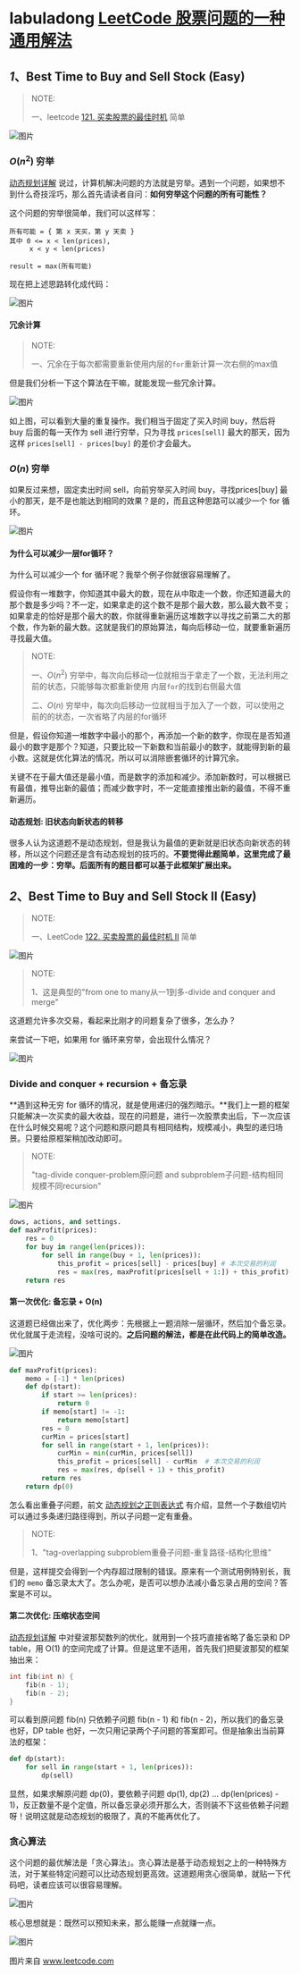 # labuladong [LeetCode 股票问题的一种通用解法](https://mp.weixin.qq.com/s/TrN7mMdLEPCmT5mOXzgP5A)



## *1*、Best Time to Buy and Sell Stock (Easy)

> NOTE: 
>
> 一、leetcode [121. 买卖股票的最佳时机](https://leetcode.cn/problems/best-time-to-buy-and-sell-stock/) 简单
>
> 

![图片](https://mmbiz.qpic.cn/mmbiz_png/map09icNxZ4kbOQM3dXVKdgSXOCibeUUK2nACKnCmYcLSOsGpvKc46tF7vzVSfIUISR0gd93cMPE9phGOZiaImlWw/640?wx_fmt=png&tp=webp&wxfrom=5&wx_lazy=1&wx_co=1)





### $O(n^2)$ 穷举

[动态规划详解](http://mp.weixin.qq.com/s?__biz=MzU0MDg5OTYyOQ==&mid=2247483818&idx=1&sn=6035f861d1b2bfd0178e842f26ac4836&chksm=fb3361e8cc44e8fe331154bfd32bd7b3b4f159bfad5d38d4a6b0b9f0d7e3485b93b828ee72cc&scene=21#wechat_redirect) 说过，计算机解决问题的方法就是穷举。遇到一个问题，如果想不到什么奇技淫巧，那么首先请读者自问：**如何穷举这个问题的所有可能性？**

这个问题的穷举很简单，我们可以这样写：



```
所有可能 = { 第 x 天买，第 y 天卖 }
其中 0 <= x < len(prices), 
     x < y < len(prices)

result = max(所有可能)
```



现在把上述思路转化成代码：

![图片](https://mmbiz.qpic.cn/mmbiz_png/map09icNxZ4kbOQM3dXVKdgSXOCibeUUK2XCGKCWgsxmE9ohScZJWZVEA0aDtRdMPRDd3csGNMia2rUxB8iccGpyOQ/640?wx_fmt=png&tp=webp&wxfrom=5&wx_lazy=1&wx_co=1)

#### 冗余计算

> NOTE: 
>
> 一、冗余在于每次都需要重新使用内层的`for`重新计算一次右侧的max值

但是我们分析一下这个算法在干嘛，就能发现一些冗余计算。



![图片](https://mmbiz.qpic.cn/mmbiz_png/map09icNxZ4l0t1rG85oXoKAHBpTnN9wLtfPp5AvCeW0dcelkyKyR5xDqiaOZwE9mvjuRg7WicAqIrGS7JTry0Zbw/640?wx_fmt=png&tp=webp&wxfrom=5&wx_lazy=1&wx_co=1)



如上图，可以看到大量的重复操作。我们相当于固定了买入时间 buy，然后将 buy 后面的每一天作为 sell 进行穷举，只为寻找 `prices[sell]` 最大的那天，因为这样 `prices[sell] - prices[buy]` 的差价才会最大。



### $O(n)$ 穷举

如果反过来想，固定卖出时间 sell，向前穷举买入时间 buy，寻找prices[buy] 最小的那天，是不是也能达到相同的效果？是的，而且这种思路可以减少一个 for 循环。



![图片](https://mmbiz.qpic.cn/mmbiz_png/map09icNxZ4kbOQM3dXVKdgSXOCibeUUK2svtSFsA5Rklyfxz1GqrUNleIMRkRZ5FS1H0FKAHgicV52ibuk9XIad2g/640?wx_fmt=png&tp=webp&wxfrom=5&wx_lazy=1&wx_co=1)

#### 为什么可以减少一层for循环？

为什么可以减少一个 for 循环呢？我举个例子你就很容易理解了。

假设你有一堆数字，你知道其中最大的数，现在从中取走一个数，你还知道最大的那个数是多少吗？不一定，如果拿走的这个数不是那个最大数，那么最大数不变；如果拿走的恰好是那个最大的数，你就得重新遍历这堆数字以寻找之前第二大的那个数，作为新的最大数。这就是我们的原始算法，每向后移动一位，就要重新遍历寻找最大值。

> NOTE: 
>
> 一、$O(n^2)$ 穷举中，每次向后移动一位就相当于拿走了一个数，无法利用之前的状态，只能够每次都重新使用 内层`for`的找到右侧最大值 
>
> 二、$O(n)$ 穷举中，每次向后移动一位就相当于加入了一个数，可以使用之前的的状态，一次省略了内层的for循环

但是，假设你知道一堆数字中最小的那个，再添加一个新的数字，你现在是否知道最小的数字是那个？知道，只要比较一下新数和当前最小的数字，就能得到新的最小数。这就是优化算法的情况，所以可以消除嵌套循环的计算冗余。

关键不在于最大值还是最小值，而是数字的添加和减少。添加新数时，可以根据已有最值，推导出新的最值；而减少数字时，不一定能直接推出新的最值，不得不重新遍历。

#### 动态规划: 旧状态向新状态的转移

很多人认为这道题不是动态规划，但是我认为最值的更新就是旧状态向新状态的转移，所以这个问题还是含有动态规划的技巧的。**不要觉得此题简单，这里完成了最困难的一步：穷举。后面所有的题目都可以基于此框架扩展出来。**



## *2*、Best Time to Buy and Sell Stock II (Easy)

> NOTE: 
>
> 一、LeetCode [122. 买卖股票的最佳时机 II](https://leetcode.cn/problems/best-time-to-buy-and-sell-stock-ii/) 简单
>
> 

![图片](https://mmbiz.qpic.cn/mmbiz_png/map09icNxZ4kbOQM3dXVKdgSXOCibeUUK2uibf92DLjHdyzfek9b7lfuia0mM4icmKgZB8ibJzkuxDY2e3zpzqeyUZtQ/640?wx_fmt=png&tp=webp&wxfrom=5&wx_lazy=1&wx_co=1)

> NOTE: 
>
> 1、这是典型的"from one to many从一1到多-divide and conquer and merge"

这道题允许多次交易，看起来比刚才的问题复杂了很多，怎么办？

来尝试一下吧，如果用 for 循环来穷举，会出现什么情况？



![图片](https://mmbiz.qpic.cn/mmbiz_png/map09icNxZ4kbOQM3dXVKdgSXOCibeUUK2suTv67c9EejrmvxucyHSjYy9xrG7iaVBP7NYI9FwaQT0QJGuQmr4Wvw/640?wx_fmt=png&tp=webp&wxfrom=5&wx_lazy=1&wx_co=1)



### Divide and conquer + recursion + 备忘录

**遇到这种无穷 for 循环的情况，就是使用递归的强烈暗示。**我们上一题的框架只能解决一次买卖的最大收益，现在的问题是，进行一次股票卖出后，下一次应该在什么时候交易呢？这个问题和原问题具有相同结构，规模减小，典型的递归场景。只要给原框架稍加改动即可。

> NOTE: 
>
> "tag-divide conquer-problem原问题 and subproblem子问题-结构相同 规模不同recursion"



![图片](https://mmbiz.qpic.cn/mmbiz_png/map09icNxZ4kbOQM3dXVKdgSXOCibeUUK2bg4lDb7OV2nUibibCfvPA1tFEthpicMQbAXUs7FY1ia1nO8yvic7EbDibf3Q/640?wx_fmt=png&tp=webp&wxfrom=5&wx_lazy=1&wx_co=1)

```python
dows, actions, and settings.
def maxProfit(prices):
    res = 0
    for buy in range(len(prices)):
        for sell in range(buy + 1, len(prices)):
            this_profit = prices[sell] - prices[buy] # 本次交易的利润
            res = max(res, maxProfit(prices[sell + 1:]) + this_profit)
    return res

```



#### 第一次优化: 备忘录 + O(n)

这道题已经做出来了，优化两步：先根据上一题消除一层循环，然后加个备忘录。优化就属于走流程，没啥可说的。**之后问题的解法，都是在此代码上的简单改造。**



![图片](https://mmbiz.qpic.cn/mmbiz_png/map09icNxZ4kbOQM3dXVKdgSXOCibeUUK2vVUY5NWIXfeSGedkWic31QtqzE6bNt1nicFxtwcCUOM3TCvl0jkRfovg/640?wx_fmt=png&tp=webp&wxfrom=5&wx_lazy=1&wx_co=1)

```python
def maxProfit(prices):
    memo = [-1] * len(prices)
    def dp(start):
        if start >= len(prices):
            return 0
        if memo[start] != -1:
            return memo[start]
        res = 0
        curMin = prices[start]
        for sell in range(start + 1, len(prices)):
            curMin = min(curMin, prices[sell])
            this_profit = prices[sell] - curMin  # 本次交易的利润
            res = max(res, dp(sell + 1) + this_profit)
        return res
    return dp(0)

```



怎么看出重叠子问题，前文 [动态规划之正则表达式](http://mp.weixin.qq.com/s?__biz=MzU0MDg5OTYyOQ==&mid=2247483976&idx=1&sn=c268f7343732e33035cfd75da2d17052&chksm=fb33620acc44eb1ca6d80cf5af2564e7b81fc8ee5ce53cef8f1b159a881aa06796fed3e2a363&scene=21#wechat_redirect) 有介绍，显然一个子数组切片可以通过多条递归路径得到，所以子问题一定有重叠。

> NOTE: 
>
> 1、"tag-overlapping subproblem重叠子问题-重复路径-结构化思维"
>
> 

但是，这样提交会得到一个内存超过限制的错误。原来有一个测试用例特别长，我们的 `memo` 备忘录太大了。怎么办呢，是否可以想办法减小备忘录占用的空间？答案是不可以。

#### 第二次优化: 压缩状态空间

[动态规划详解](http://mp.weixin.qq.com/s?__biz=MzU0MDg5OTYyOQ==&mid=2247483818&idx=1&sn=6035f861d1b2bfd0178e842f26ac4836&chksm=fb3361e8cc44e8fe331154bfd32bd7b3b4f159bfad5d38d4a6b0b9f0d7e3485b93b828ee72cc&scene=21#wechat_redirect) 中对斐波那契数列的优化，就用到一个技巧直接省略了备忘录和 DP table，用 O(1) 的空间完成了计算。但是这里不适用，首先我们把斐波那契的框架抽出来：



```c++
int fib(int n) {
    fib(n - 1);
    fib(n - 2);
}
```



可以看到原问题 fib(n) 只依赖子问题 fib(n - 1) 和 fib(n - 2)，所以我们的备忘录也好，DP table 也好，一次只用记录两个子问题的答案即可。但是抽象出当前算法的框架：



```python
def dp(start):
    for sell in range(start + 1, len(prices)):
        dp(sell)
```



显然，如果求解原问题 dp(0)，要依赖子问题 dp(1), dp(2) ... dp(len(prices) - 1)，反正数量不是个定值，所以备忘录必须开那么大，否则装不下这些依赖子问题呀！说明这就是动态规划的极限了，真的不能再优化了。



### 贪心算法

这个问题的最优解法是「贪心算法」。贪心算法是基于动态规划之上的一种特殊方法，对于某些特定问题可以比动态规划更高效。这道题用贪心很简单，就贴一下代码吧，读者应该可以很容易理解。



![图片](https://mmbiz.qpic.cn/mmbiz_png/map09icNxZ4kbOQM3dXVKdgSXOCibeUUK2icn8z9vgp5LyoILuwSFH64dcCqhTLmxkKTmCue1qwUhZJsTIGzTpyzg/640?wx_fmt=png&tp=webp&wxfrom=5&wx_lazy=1&wx_co=1)



核心思想就是：既然可以预知未来，那么能赚一点就赚一点。



![图片](https://mmbiz.qpic.cn/mmbiz_png/map09icNxZ4kbOQM3dXVKdgSXOCibeUUK2q3ehSLqRFL7oWFf0Blkv9TibfHNUIPpxUOfpJ3iapiaCPsHyG0NNrpVpQ/640?wx_fmt=png&tp=webp&wxfrom=5&wx_lazy=1&wx_co=1)

图片来自 www.leetcode.com

